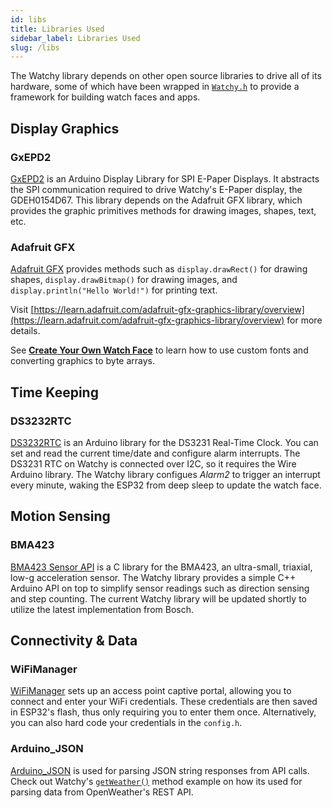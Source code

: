 ```yaml
---
id: libs
title: Libraries Used
sidebar_label: Libraries Used
slug: /libs
---
```


The Watchy library depends on other open source libraries to drive all of its hardware, some of which have been wrapped in [```Watchy.h```](https://github.com/sqfmi/Watchy/blob/master/src/Watchy.h) to provide a framework for building watch faces and apps.

## Display Graphics

### GxEPD2

[GxEPD2](https://github.com/ZinggJM/GxEPD2) is an Arduino Display Library for SPI E-Paper Displays. It abstracts the SPI communication required to drive Watchy's E-Paper display, the GDEH0154D67. This library depends on the Adafruit GFX library, which provides the graphic primitives methods for drawing images, shapes, text, etc.

### Adafruit GFX

[Adafruit GFX](https://github.com/adafruit/Adafruit-GFX-Library) provides methods such as ```display.drawRect()``` for drawing shapes, ```display.drawBitmap()``` for drawing images, and ```display.println("Hello World!")``` for printing text.

Visit <ins>[https://learn.adafruit.com/adafruit-gfx-graphics-library/overview](https://learn.adafruit.com/adafruit-gfx-graphics-library/overview)</ins> for more details.

See [**Create Your Own Watch Face**](/docs/create-watchface) to learn how to use custom fonts and converting graphics to byte arrays.

## Time Keeping

### DS3232RTC

[DS3232RTC](https://github.com/JChristensen/DS3232RTC) is an Arduino library for the DS3231 Real-Time Clock. You can set and read the current time/date and configure alarm interrupts. The DS3231 RTC on Watchy is connected over I2C, so it requires the Wire Arduino library. The Watchy library configues *Alarm2* to trigger an interrupt every minute, waking the ESP32 from deep sleep to update the watch face.

## Motion Sensing

### BMA423
[BMA423 Sensor API](https://github.com/BoschSensortec/BMA423-Sensor-API) is a C library for the BMA423, an ultra-small, triaxial, low-g acceleration sensor. The Watchy library provides a simple C++ Arduino API on top to simplify sensor readings such as direction sensing and step counting. The current Watchy library will be updated shortly to utilize the latest implementation from Bosch.

## Connectivity & Data

### WiFiManager

[WiFiManager](https://github.com/tzapu/WiFiManager) sets up an access point captive portal, allowing you to connect and enter your WiFi credentials. These credentials are then saved in ESP32's flash, thus only requiring you to enter them once. Alternatively, you can also hard code your credentials in the ```config.h```.

### Arduino_JSON

[Arduino_JSON](https://github.com/arduino-libraries/Arduino_JSON) is used for parsing JSON string responses from API calls. Check out Watchy's [```getWeather()```](https://github.com/sqfmi/Watchy/blob/1.2.5/src/Watchy.cpp#L591) method example on how its used for parsing data from OpenWeather's REST API.
